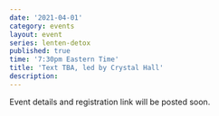 ```yaml
---
date: '2021-04-01'
category: events
layout: event
series: lenten-detox
published: true
time: '7:30pm Eastern Time'
title: 'Text TBA, led by Crystal Hall'
description:
---
```


Event details and registration link will be posted soon.
